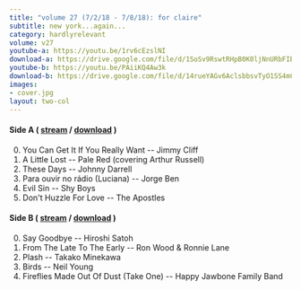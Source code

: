 ```yaml
---
title: "volume 27 (7/2/18 - 7/8/18): for claire"
subtitle: new york...again...
category: hardlyrelevant
volume: v27
youtube-a: https://youtu.be/1rv6cEzslNI
download-a: https://drive.google.com/file/d/1SoSv9RswtRHpB0K0ljNnURbFIBPO6YhQ/view?usp=drivesdk
youtube-b: https://youtu.be/PAiiKQ4Aw3k
download-b: https://drive.google.com/file/d/14rueYAGv6AclsbbsvTyO1SS4mCOzNCu0/view?usp=drivesdk
images:
- cover.jpg
layout: two-col
---
```

#### Side A ( <a target="_blank" href="{{ page.youtube-a }}">stream</a> / <a target="_blank" href="{{ page.download-a }}">download</a> ) ####
0. You Can Get It If You Really Want -- Jimmy Cliff
1. A Little Lost -- Pale Red (covering Arthur Russell)
2. These Days -- Johnny Darrell
3. Para ouvir no rádio (Luciana) -- Jorge Ben
4. Evil Sin -- Shy Boys
5. Don't Huzzle For Love -- The Apostles

#### Side B ( <a target="_blank" href="{{ page.youtube-b }}">stream</a> / <a target="_blank" href="{{ page.download-b }}">download</a> ) ####
0. Say Goodbye -- Hiroshi Satoh
1. From The Late To The Early -- Ron Wood & Ronnie Lane
2. Plash -- Takako Minekawa
3. Birds -- Neil Young
4. Fireflies Made Out Of Dust (Take One) -- Happy Jawbone Family Band
